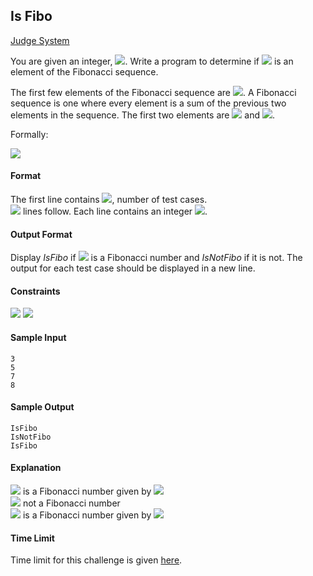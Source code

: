 ## Is Fibo

[Judge System](https://www.hackerrank.com/challenges/is-fibo/problem)

You are given an integer, <img src="https://latex.codecogs.com/svg.latex?\Large&space;N">. Write a program to determine if <img src="https://latex.codecogs.com/svg.latex?\Large&space;N"> is an element of the Fibonacci sequence.

The first few elements of the Fibonacci sequence are <img src="https://latex.codecogs.com/svg.latex?\Large&space;0,1,1,2,3,5,8,13,...">. A Fibonacci sequence is one where every element is a sum of the previous two elements in the sequence. The first two elements are <img src="https://latex.codecogs.com/svg.latex?\Large&space;0"> and <img src="https://latex.codecogs.com/svg.latex?\Large&space;1">.

Formally:

<img src="https://latex.codecogs.com/svg.latex?\Large&space;fib_0=0//fib_1=1//...//fib_n=fin_{n-1}+fib_{n-2}{\;}\forall{n}>1">

#### Format
The first line contains <img src="https://latex.codecogs.com/svg.latex?\Large&space;T">, number of test cases.<br>
<img src="https://latex.codecogs.com/svg.latex?\Large&space;T"> lines follow. Each line contains an integer <img src="https://latex.codecogs.com/svg.latex?\Large&space;N">.

#### Output Format
Display *IsFibo* if <img src="https://latex.codecogs.com/svg.latex?\Large&space;N"> is a Fibonacci number and *IsNotFibo* if it is not. The output for each test case should be displayed in a new line.

#### Constraints

<img src="https://latex.codecogs.com/svg.latex?\Large&space;1\le{T}\le{10^5}">
<img src="https://latex.codecogs.com/svg.latex?\Large&space;1\le{N}\le{10^{10}}">

#### Sample Input

```
3
5
7
8
```
#### Sample Output

```
IsFibo
IsNotFibo
IsFibo
```
#### Explanation

<img src="https://latex.codecogs.com/svg.latex?\Large&space;5"> is a Fibonacci number given by <img src="https://latex.codecogs.com/svg.latex?\Large&space;fib_5=3+2"><br>
<img src="https://latex.codecogs.com/svg.latex?\Large&space;7"> not a Fibonacci number<br>
<img src="https://latex.codecogs.com/svg.latex?\Large&space;8"> is a Fibonacci number given by <img src="https://latex.codecogs.com/svg.latex?\Large&space;fib_6=5+3"><be> 

#### Time Limit
Time limit for this challenge is given [here](https://www.hackerrank.com/environment).
